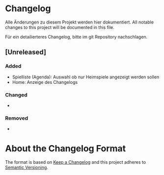 # Changelog
Alle Änderungen zu diesem Projekt werden hier dokumentiert.
All notable changes to this project will be documented in this file.

Für ein detailierteres Changelog, bitte im git Repository nachschlagen.


## [Unreleased]
### Added
- Spielliste (Agenda): Auswahl ob nur Heimspiele angezeigt werden sollen
- Home: Anzeige des Changelogs

### Changed
- 

### Removed
- 



# About the Changelog Format
The format is based on [Keep a Changelog](http://keepachangelog.com/en/1.0.0/)
and this project adheres to [Semantic Versioning](http://semver.org/spec/v2.0.0.html).